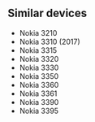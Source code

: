 ## Similar devices
* Nokia 3210
* Nokia 3310 (2017)
* Nokia 3315
* Nokia 3320
* Nokia 3330
* Nokia 3350
* Nokia 3360
* Nokia 3361
* Nokia 3390
* Nokia 3395